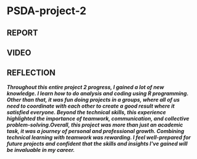# PSDA-project-2
## REPORT

## VIDEO

## REFLECTION
***Throughout this entire project 2 progress, I gained a lot of new knowledge. I learn how to do analysis and coding using R programming. 
Other than that, it was fun doing projects in a groups, where all of us need to coordinate with each other to create a good result where it satisfied everyone.
Beyond the technical skills, this experience highlighted the importance of teamwork, communication, and collective problem-solving.Overall, this project was more than just an academic task, it was a journey of personal and professional growth. Combining technical learning with teamwork was rewarding. I feel well-prepared for future projects and confident that the skills and insights I've gained will be invaluable in my career.***
